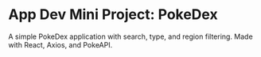 # App Dev Mini Project: PokeDex
A simple PokeDex application with search, type, and region filtering.
Made with React, Axios, and PokeAPI.
